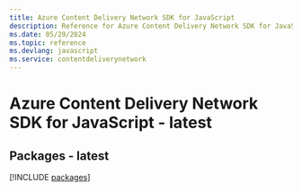 ```yaml
---
title: Azure Content Delivery Network SDK for JavaScript
description: Reference for Azure Content Delivery Network SDK for JavaScript
ms.date: 05/29/2024
ms.topic: reference
ms.devlang: javascript
ms.service: contentdeliverynetwork
---
```

# Azure Content Delivery Network SDK for JavaScript - latest
## Packages - latest
[!INCLUDE [packages](content-delivery-network-index.md)]